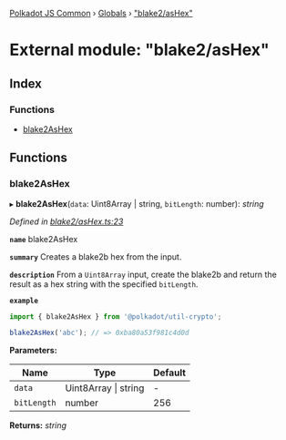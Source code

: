 [Polkadot JS Common](../README.md) › [Globals](../globals.md) › ["blake2/asHex"](_blake2_ashex_.md)

# External module: "blake2/asHex"

## Index

### Functions

* [blake2AsHex](_blake2_ashex_.md#blake2ashex)

## Functions

###  blake2AsHex

▸ **blake2AsHex**(`data`: Uint8Array | string, `bitLength`: number): *string*

*Defined in [blake2/asHex.ts:23](https://github.com/polkadot-js/common/blob/241febb7/packages/util-crypto/src/blake2/asHex.ts#L23)*

**`name`** blake2AsHex

**`summary`** Creates a blake2b hex from the input.

**`description`** 
From a `Uint8Array` input, create the blake2b and return the result as a hex string with the specified `bitLength`.

**`example`** 
<BR>

```javascript
import { blake2AsHex } from '@polkadot/util-crypto';

blake2AsHex('abc'); // => 0xba80a53f981c4d0d
```

**Parameters:**

Name | Type | Default |
------ | ------ | ------ |
`data` | Uint8Array &#124; string | - |
`bitLength` | number | 256 |

**Returns:** *string*
